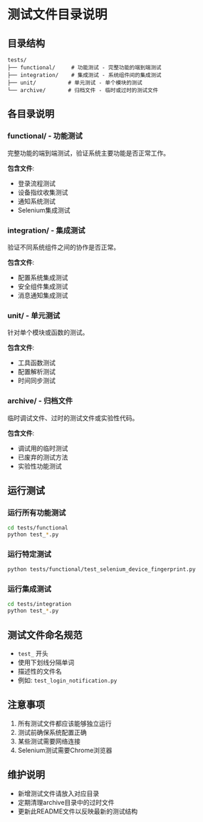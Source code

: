 # 测试文件目录说明

## 目录结构

```
tests/
├── functional/     # 功能测试 - 完整功能的端到端测试
├── integration/    # 集成测试 - 系统组件间的集成测试
├── unit/          # 单元测试 - 单个模块的测试
└── archive/       # 归档文件 - 临时或过时的测试文件
```

## 各目录说明

### functional/ - 功能测试
完整功能的端到端测试，验证系统主要功能是否正常工作。

**包含文件**:
- 登录流程测试
- 设备指纹收集测试
- 通知系统测试
- Selenium集成测试

### integration/ - 集成测试
验证不同系统组件之间的协作是否正常。

**包含文件**:
- 配置系统集成测试
- 安全组件集成测试
- 消息通知集成测试

### unit/ - 单元测试
针对单个模块或函数的测试。

**包含文件**:
- 工具函数测试
- 配置解析测试
- 时间同步测试

### archive/ - 归档文件
临时调试文件、过时的测试文件或实验性代码。

**包含文件**:
- 调试用的临时测试
- 已废弃的测试方法
- 实验性功能测试

## 运行测试

### 运行所有功能测试
```bash
cd tests/functional
python test_*.py
```

### 运行特定测试
```bash
python tests/functional/test_selenium_device_fingerprint.py
```

### 运行集成测试
```bash
cd tests/integration
python test_*.py
```

## 测试文件命名规范

- `test_` 开头
- 使用下划线分隔单词
- 描述性的文件名
- 例如: `test_login_notification.py`

## 注意事项

1. 所有测试文件都应该能够独立运行
2. 测试前确保系统配置正确
3. 某些测试需要网络连接
4. Selenium测试需要Chrome浏览器

## 维护说明

- 新增测试文件请放入对应目录
- 定期清理archive目录中的过时文件
- 更新此README文件以反映最新的测试结构
